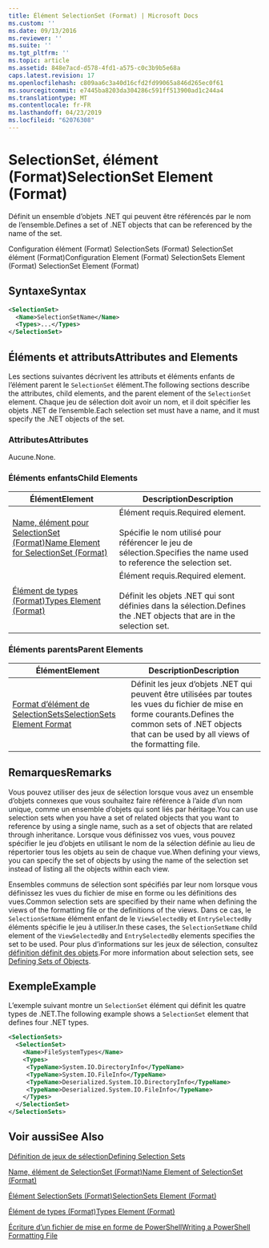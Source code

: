 ```yaml
---
title: Élément SelectionSet (Format) | Microsoft Docs
ms.custom: ''
ms.date: 09/13/2016
ms.reviewer: ''
ms.suite: ''
ms.tgt_pltfrm: ''
ms.topic: article
ms.assetid: 848e7acd-d578-4fd1-a575-c0c3b9b5e68a
caps.latest.revision: 17
ms.openlocfilehash: c809aa6c3a40d16cfd2fd99065a846d265ec0f61
ms.sourcegitcommit: e7445ba8203da304286c591ff513900ad1c244a4
ms.translationtype: MT
ms.contentlocale: fr-FR
ms.lasthandoff: 04/23/2019
ms.locfileid: "62076308"
---
```

# <a name="selectionset-element-format"></a><span data-ttu-id="40cb7-102">SelectionSet, élément (Format)</span><span class="sxs-lookup"><span data-stu-id="40cb7-102">SelectionSet Element (Format)</span></span>

<span data-ttu-id="40cb7-103">Définit un ensemble d’objets .NET qui peuvent être référencés par le nom de l’ensemble.</span><span class="sxs-lookup"><span data-stu-id="40cb7-103">Defines a set of .NET objects that can be referenced by the name of the set.</span></span>

<span data-ttu-id="40cb7-104">Configuration élément (Format) SelectionSets (Format) SelectionSet élément (Format)</span><span class="sxs-lookup"><span data-stu-id="40cb7-104">Configuration Element (Format) SelectionSets Element (Format) SelectionSet Element (Format)</span></span>

## <a name="syntax"></a><span data-ttu-id="40cb7-105">Syntaxe</span><span class="sxs-lookup"><span data-stu-id="40cb7-105">Syntax</span></span>

```xml
<SelectionSet>
  <Name>SelectionSetName</Name>
  <Types>...</Types>
</SelectionSet>
```

## <a name="attributes-and-elements"></a><span data-ttu-id="40cb7-106">Éléments et attributs</span><span class="sxs-lookup"><span data-stu-id="40cb7-106">Attributes and Elements</span></span>

<span data-ttu-id="40cb7-107">Les sections suivantes décrivent les attributs et éléments enfants de l’élément parent le `SelectionSet` élément.</span><span class="sxs-lookup"><span data-stu-id="40cb7-107">The following sections describe the attributes, child elements, and the parent element of the `SelectionSet` element.</span></span> <span data-ttu-id="40cb7-108">Chaque jeu de sélection doit avoir un nom, et il doit spécifier les objets .NET de l’ensemble.</span><span class="sxs-lookup"><span data-stu-id="40cb7-108">Each selection set must have a name, and it must specify the .NET objects of the set.</span></span>

### <a name="attributes"></a><span data-ttu-id="40cb7-109">Attributes</span><span class="sxs-lookup"><span data-stu-id="40cb7-109">Attributes</span></span>

<span data-ttu-id="40cb7-110">Aucune.</span><span class="sxs-lookup"><span data-stu-id="40cb7-110">None.</span></span>

### <a name="child-elements"></a><span data-ttu-id="40cb7-111">Éléments enfants</span><span class="sxs-lookup"><span data-stu-id="40cb7-111">Child Elements</span></span>

|<span data-ttu-id="40cb7-112">Élément</span><span class="sxs-lookup"><span data-stu-id="40cb7-112">Element</span></span>|<span data-ttu-id="40cb7-113">Description</span><span class="sxs-lookup"><span data-stu-id="40cb7-113">Description</span></span>|
|-------------|-----------------|
|[<span data-ttu-id="40cb7-114">Name, élément pour SelectionSet (Format)</span><span class="sxs-lookup"><span data-stu-id="40cb7-114">Name Element for SelectionSet (Format)</span></span>](./name-element-for-selectionset-format.md)|<span data-ttu-id="40cb7-115">Élément requis.</span><span class="sxs-lookup"><span data-stu-id="40cb7-115">Required element.</span></span><br /><br /> <span data-ttu-id="40cb7-116">Spécifie le nom utilisé pour référencer le jeu de sélection.</span><span class="sxs-lookup"><span data-stu-id="40cb7-116">Specifies the name used to reference the selection set.</span></span>|
|[<span data-ttu-id="40cb7-117">Élément de types (Format)</span><span class="sxs-lookup"><span data-stu-id="40cb7-117">Types Element (Format)</span></span>](./types-element-for-selectionset-format.md)|<span data-ttu-id="40cb7-118">Élément requis.</span><span class="sxs-lookup"><span data-stu-id="40cb7-118">Required element.</span></span><br /><br /> <span data-ttu-id="40cb7-119">Définit les objets .NET qui sont définies dans la sélection.</span><span class="sxs-lookup"><span data-stu-id="40cb7-119">Defines the .NET objects that are in the selection set.</span></span>|

### <a name="parent-elements"></a><span data-ttu-id="40cb7-120">Éléments parents</span><span class="sxs-lookup"><span data-stu-id="40cb7-120">Parent Elements</span></span>

|<span data-ttu-id="40cb7-121">Élément</span><span class="sxs-lookup"><span data-stu-id="40cb7-121">Element</span></span>|<span data-ttu-id="40cb7-122">Description</span><span class="sxs-lookup"><span data-stu-id="40cb7-122">Description</span></span>|
|-------------|-----------------|
|[<span data-ttu-id="40cb7-123">Format d’élément de SelectionSets</span><span class="sxs-lookup"><span data-stu-id="40cb7-123">SelectionSets Element Format</span></span>](./selectionsets-element-format.md)|<span data-ttu-id="40cb7-124">Définit les jeux d’objets .NET qui peuvent être utilisées par toutes les vues du fichier de mise en forme courants.</span><span class="sxs-lookup"><span data-stu-id="40cb7-124">Defines the common sets of .NET objects that can be used by all views of the formatting file.</span></span>|

## <a name="remarks"></a><span data-ttu-id="40cb7-125">Remarques</span><span class="sxs-lookup"><span data-stu-id="40cb7-125">Remarks</span></span>

<span data-ttu-id="40cb7-126">Vous pouvez utiliser des jeux de sélection lorsque vous avez un ensemble d’objets connexes que vous souhaitez faire référence à l’aide d’un nom unique, comme un ensemble d’objets qui sont liés par héritage.</span><span class="sxs-lookup"><span data-stu-id="40cb7-126">You can use selection sets when you have a set of related objects that you want to reference by using a single name, such as a set of objects that are related through inheritance.</span></span> <span data-ttu-id="40cb7-127">Lorsque vous définissez vos vues, vous pouvez spécifier le jeu d’objets en utilisant le nom de la sélection définie au lieu de répertorier tous les objets au sein de chaque vue.</span><span class="sxs-lookup"><span data-stu-id="40cb7-127">When defining your views, you can specify the set of objects by using the name of the selection set instead of listing all the objects within each view.</span></span>

<span data-ttu-id="40cb7-128">Ensembles communs de sélection sont spécifiés par leur nom lorsque vous définissez les vues du fichier de mise en forme ou les définitions des vues.</span><span class="sxs-lookup"><span data-stu-id="40cb7-128">Common selection sets are specified by their name when defining the views of the formatting file or the definitions of the views.</span></span> <span data-ttu-id="40cb7-129">Dans ce cas, le `SelectionSetName` élément enfant de le `ViewSelectedBy` et `EntrySelectedBy` éléments spécifie le jeu à utiliser.</span><span class="sxs-lookup"><span data-stu-id="40cb7-129">In these cases, the `SelectionSetName` child element of the `ViewSelectedBy` and `EntrySelectedBy` elements specifies the set to be used.</span></span> <span data-ttu-id="40cb7-130">Pour plus d’informations sur les jeux de sélection, consultez [définition définit des objets](./defining-selection-sets.md).</span><span class="sxs-lookup"><span data-stu-id="40cb7-130">For more information about selection sets, see [Defining Sets of Objects](./defining-selection-sets.md).</span></span>

## <a name="example"></a><span data-ttu-id="40cb7-131">Exemple</span><span class="sxs-lookup"><span data-stu-id="40cb7-131">Example</span></span>

<span data-ttu-id="40cb7-132">L’exemple suivant montre un `SelectionSet` élément qui définit les quatre types de .NET.</span><span class="sxs-lookup"><span data-stu-id="40cb7-132">The following example shows a `SelectionSet` element that defines four .NET types.</span></span>

```xml
<SelectionSets>
  <SelectionSet>
    <Name>FileSystemTypes</Name>
    <Types>
     <TypeName>System.IO.DirectoryInfo</TypeName>
     <TypeName>System.IO.FileInfo</TypeName>
     <TypeName>Deserialized.System.IO.DirectoryInfo</TypeName>
     <TypeName>Deserialized.System.IO.FileInfo</TypeName>
    </Types>
  </SelectionSet>
</SelectionSets>
```

## <a name="see-also"></a><span data-ttu-id="40cb7-133">Voir aussi</span><span class="sxs-lookup"><span data-stu-id="40cb7-133">See Also</span></span>

[<span data-ttu-id="40cb7-134">Définition de jeux de sélection</span><span class="sxs-lookup"><span data-stu-id="40cb7-134">Defining Selection Sets</span></span>](./defining-selection-sets.md)

[<span data-ttu-id="40cb7-135">Name, élément de SelectionSet (Format)</span><span class="sxs-lookup"><span data-stu-id="40cb7-135">Name Element of SelectionSet (Format)</span></span>](./name-element-for-selectionset-format.md)

[<span data-ttu-id="40cb7-136">Élément SelectionSets (Format)</span><span class="sxs-lookup"><span data-stu-id="40cb7-136">SelectionSets Element (Format)</span></span>](./selectionsets-element-format.md)

[<span data-ttu-id="40cb7-137">Élément de types (Format)</span><span class="sxs-lookup"><span data-stu-id="40cb7-137">Types Element (Format)</span></span>](./types-element-for-selectionset-format.md)

[<span data-ttu-id="40cb7-138">Écriture d’un fichier de mise en forme de PowerShell</span><span class="sxs-lookup"><span data-stu-id="40cb7-138">Writing a PowerShell Formatting File</span></span>](./writing-a-powershell-formatting-file.md)
